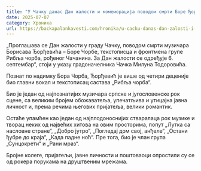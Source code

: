 ```yaml
---
title: "У Чачку данас Дан жалости и комеморација поводом смрти Боре Ђорђевића"
date: 2025-07-07
category: Хроника
url: https://backapalankavesti.com/hronika/u-cacku-danas-dan-zalosti-i-komemoracija-povodom-smrti-bore-djordjevica/
---
```


„Проглашава се Дан жалости у граду Чачку, поводом смрти музичара Борисава Ђорђевића – Боре Чорбе, текстописца и фронтмена групе Рибља чорба, рођеног Чачанина. За Дан жалости се одређује 6. септембар“, стоји у указу градоначелника Чачка Милуна Тодоровића.

Познат по надимку Бора Чорба, Ђорђевић је више од четири деценије био главни вокал и текстописац састава „Рибља чорба“.

Био је један од најпознатијих музичара српске и југословенске рок сцене, са великим бројем обожаватеља, упечатљива и утицајна јавна личност и, према речима његових пријатеља, велики романтик.

Остаће упамћен као један од најплодоноснијих стваралаца рок музике и творац неких од највећих хитова на овим просторима, попут „Лутка са насловне стране“, „Добро јутро“, „Погледај дом свој, анђеле“, „Остани ђубре до краја“, „Када падне ноћ“. Пре тога, био је члан група „Сунцокрети“ и „Рани мраз“.

Бројне колеге, пријатељи, јавне личности и поштоваоци опростили су се од рокера порукама на друштвеним мрежама.
